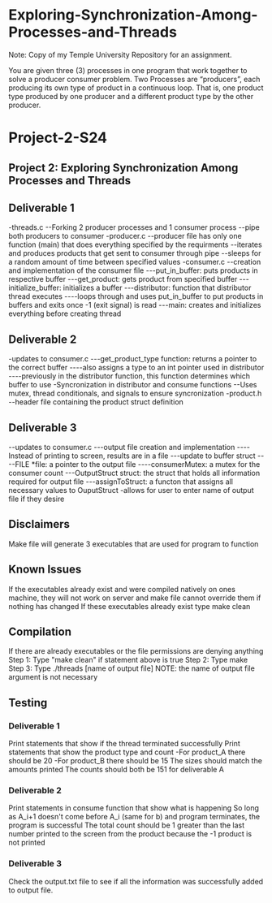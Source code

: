 # Exploring-Synchronization-Among-Processes-and-Threads
Note: Copy of my Temple University Repository for an assignment.

You are given three (3) processes in one program that work together to solve a producer  consumer problem. Two Processes are “producers”, each producing its own type of product in a  continuous loop. That is, one product type produced by one producer and a different product  type by the other producer.

# Project-2-S24
## Project 2: Exploring Synchronization Among Processes and Threads

## Deliverable 1
-threads.c
    --Forking 2 producer processes and 1 consumer process
    --pipe both producers to consumer
-producer.c
    --producer file has only one function (main) that does everything specified by the requirments
    --iterates and produces products that get sent to consumer through pipe
    --sleeps for a random amount of time between specified values
-consumer.c
    --creation and implementation of the consumer file
        ---put_in_buffer: puts products in respective buffer
        ---get_product: gets product from specified buffer
        ---initialize_buffer: initializes a buffer
        ---distributor: function that distributor thread executes
            ----loops through and uses put_in_buffer to put products in buffers and exits once -1 (exit signal) is read
        ---main: creates and initializes everything before creating thread
        
## Deliverable 2
-updates to consumer.c
    ---get_product_type function: returns a pointer to the correct buffer
        ----also assigns a type to an int pointer used in distributor
        ----previously in the distributor function, this function determines which buffer to use
-Syncronization in distributor and consume functions
    --Uses mutex, thread conditionals, and signals to ensure syncronization
-product.h
    --header file containing the product struct definition

## Deliverable 3
--updates to consumer.c
    ---output file creation and implementation
        ----Instead of printing to screen, results are in a file
    ---update to buffer struct
        ----FILE *file: a pointer to the output file
        ----consumerMutex: a mutex for the consumer count
    ---OutputStruct struct: the struct that holds all information required for output file
    ---assignToStruct: a functon that assigns all necessary values to OuputStruct
-allows for user to enter name of output file if they desire

## Disclaimers
Make file will generate 3 executables that are used for program to function

## Known Issues
If the executables already exist and were compiled natively on ones machine, they will not work on server 
and make file cannot override them if nothing has changed
If these executables already exist type make clean

## Compilation
If there are already executables or the file permissions are denying anything
Step 1: Type "make clean" if statement above is true
Step 2: Type make
Step 3: Type ./threads [name of output file]
NOTE: the name of output file argument is not necessary

## Testing

### Deliverable 1
Print statements that show if the thread terminated successfully
Print statements that show the product type and count
    -For product_A there should be 20
    -For product_B there should be 15
The sizes should match the amounts printed 
The counts should both be 151 for deliverable A

### Deliverable 2
Print statements in consume function that show what is happening
So long as A_i+1 doesn't come before A_i (same for b) and program terminates, the program is successful
The total count should be 1 greater than the last number printed to the screen from the product because the -1 product is not printed

### Deliverable 3
Check the output.txt file to see if all the information was successfully added to output file.
